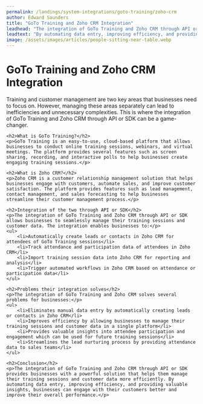 ```yaml
---
permalink: /landings/system-integrations/goto-training/zoho-crm
author: Edward Saunders
title: "GoTo Training and Zoho CRM Integration"
leadhead: "The integration of GoTo Training and Zoho CRM through API or SDK provides businesses with a powerful solution that helps them manage their training sessions and customer data more efficiently"
leadtext: "By automating data entry, improving efficiency, and providing valuable insights, businesses can engage with their customers better and improve their overall performance."
image: /assets/images/articles/people-sitting-near-table.webp
---
```

<div class="arttext">	<h1>GoTo Training and Zoho CRM Integration</h1>
	<p>Training and customer management are two key areas that businesses need to focus on. However, managing these areas separately can lead to inefficiencies and unnecessary complexities. This is where the integration of GoTo Training and Zoho CRM through API or SDK can be a game-changer.</p>

	<h2>What is GoTo Training?</h2>
	<p>GoTo Training is an easy-to-use, cloud-based platform that allows businesses to conduct online training sessions, webinars, and virtual meetings. The platform provides several features such as screen sharing, recording, and interactive polls to help businesses create engaging training sessions.</p>

	<h2>What is Zoho CRM?</h2>
	<p>Zoho CRM is a customer relationship management solution that helps businesses engage with customers, automate sales, and improve customer satisfaction. The platform provides features such as lead management, contact management, and sales forecasting to help businesses streamline their customer management process.</p>

	<h2>Integration of the two through API or SDK</h2>
	<p>The integration of GoTo Training and Zoho CRM through API or SDK allows businesses to seamlessly manage their training sessions and customer data. The integration enables businesses to:</p>
	<ul>
		<li>Automatically create leads or contacts in Zoho CRM for attendees of GoTo Training sessions</li>
		<li>Track attendance and participation data of attendees in Zoho CRM</li>
		<li>Import training session data into Zoho CRM for reporting and analysis</li>
		<li>Trigger automated workflows in Zoho CRM based on attendance or participation data</li>
	</ul>

	<h2>Problems their integration solves</h2>
	<p>The integration of GoTo Training and Zoho CRM solves several problems for businesses:</p>
	<ul>
		<li>Eliminates manual data entry by automatically creating leads or contacts in Zoho CRM</li>
		<li>Improves efficiency by allowing businesses to manage their training sessions and customer data in a single platform</li>
		<li>Provides valuable insights into attendee participation and engagement which can be used for future training sessions</li>
		<li>Streamlines the lead nurturing process by providing attendance data to sales teams</li>
	</ul>

	<h2>Conclusion</h2>
	<p>The integration of GoTo Training and Zoho CRM through API or SDK provides businesses with a powerful solution that helps them manage their training sessions and customer data more efficiently. By automating data entry, improving efficiency, and providing valuable insights, businesses can engage with their customers better and improve their overall performance.</p>
</div>